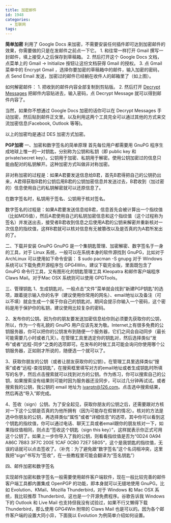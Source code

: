 ```yaml
---
title: 加密邮件
id: 1948
categories:
  - 互联网
tags:
---
```


**简单加密**
利用了 Google Docs 来加密，不需要安装任何插件即可达到加密邮件的效果，你需要做的只是在发邮件之前点一下它。
1\. 和往常一样打开 Gmail 撰写一封邮件，填上接受人之后保存到草稿箱。
2\. 然后打开这个 Google Docs 文档，点菜单上的 Gmail -> Initialize 按钮让这份文档获得 Gmail 的授权。
3\. 点 Gmail 菜单中的 Encrypt Gmail ，选择你要加密的草稿箱中的邮件，输入加密的密码，点 Send Email 发送，加密过的邮件已经躺在收件人的邮箱里了（如上图）。

如何解密邮件：
1\. 把收到的邮件内容全部复制到剪贴版。
2\. 然后打开 [Decrypt Messages](http://ctrlq.org/decrypt/) 把邮件内容贴进去，输入密码，点 Decrypt Message 就可以得到邮件内容了。

当然，如果你不想通过 Google Docs 加密的话你可以在 Decrypt Messages 手动加密，然后贴到邮件正文里。以及利用这两个工具完全可以通过其他的方式来交流加密信息(Facebook, Outlook 等等)。

以上的加密均是通过 DES 加密方式加密。

**PGP加密**
一、加密和数字签名的简单原理
首先每位用户都需要用 GnuPG 程序生成地球上惟一的一对钥匙，分别称为公钥和私钥（即 public key 和 private/secret key）。公钥用于加密、私钥用于解密。使用公钥加密过的信息只能由配对的私钥解开。这种加密方式叫做非对称加密。

非对称加密的过程是：如果A君要发送信息给B君，首先B君得把自己的公钥扔出来，A君得获取B君的公钥后用B君的公钥加密信息并发送过去，B君收到（加过密的）信息使用自己的私钥解密就可以还原信息了。

在数字签名时，私钥用于签名、公钥用于核对签名。

数字签名的过程是：如果A君要发送信息给B君，信息首先会被计算出一个指纹值（比如MD5值），然后A君使用自己的私钥加密信息和这个指纹值（这个过程称为签名）并发送出去，接受者B君收到信息之后使用A君的公钥来解密并重新核对一次信息的指纹值，这样B君就可以核对信息有无被篡改以及是否真的为A君所发出的了。

二、下载并安装 GnuPG
GnuPG 是一个集钥匙管理、加密解密、数字签名于一身的工具，对于 Linux 系统，一般可以在系统本身的软件源找到 GnuPG，比如对于 ArchLinux 可以使用如下命令安装：
$ sudo pacman -S gnupg
对于 Windows 系统可以下载免费开源程序包 GPG4Win，建议下载完全版，里面既包含了 GnuPG 命令行工具，又有图形化的钥匙管理工具 Kleopatra 和邮件客户端程序 Claws Mail。对于Mac OSX 系统则可以使用 GPGTools。

三、管理钥匙
1、生成钥匙对。一般点击“文件”菜单就会找到“新建PGP钥匙”的选项，跟着提示输入你的名字（建议使用你常用的网名）、email地址以及备注（可以不填）就会生成一个属于你自己的钥匙对。期间会提示你输入一个密码，这个密码是用于保护你的私钥，建议使用比较复杂的密码。

2、发布你的公钥。因为你的朋友要发送加密信息给你则必须要先获取你的公钥，所以，作为一个有礼貌的 GnuPG 用户应该先发为敬。Internet上有很多免费的公钥服务器，你可以把你的公钥发布到随便一个服务器，它们之间会自动同步（最长可能需要几小时或者几天）。在管理工具里选定你的钥匙对，然后选择类似“发布”或者“远程-同步”之类的选项即可。在发布的时候工具可能会询问你使用哪个公钥服务器，正如刚才所说的，随便选一个就可以了。

3、获取你朋友的公钥（或者让朋友获取你的公钥）。在管理工具里选择类似“搜索”或者“远程-查找钥匙”，在搜索框里填写对方的email地址或者生成钥匙时所填写的名字，然后点击搜索就可以找到对方的公钥。作为练习，你可以搜索自己的公钥，如果搜索没有结果则可能时因为服务器还没同步，可以过几分钟再试试。或者搜索我的公钥，我公钥的 email 地址为 ivarptr@126.com。点击选中搜索结果，然后再选“导入”即完成。

4、签收（sign）公钥。为了安全起见，获取你朋友的公钥之后，还需要跟对方核对一下这个公钥是否真的为他所拥有（因为可能存在假冒的情况）。核对的方法是选中你朋友的公钥，再选择类似“属性”或者“详细信息”的选项，其中你可以看到这个钥匙的指纹值，你可以通过电话、聊天工具或者email跟你的朋友核对一下，如果指纹值相同，则点击“签收这个钥匙（sign this key）”，这样就表示你正式可用这个公钥了。如果上一步你导入了我的公钥，则看看指纹值是否为“0D24 0A94 A86C 7B83 3F7C 200E 1CAF 0CB0 72E7 5B05“，这个是我钥匙的指纹值，无误的话就可以点击签收了。（补充：为了避免跟“数字签名”这个名词相冲突，这里我把“sign”书写为“签收”，在一些教程里可能会翻译为“签名钥匙”）

四、邮件加密和数字签名

实现邮件加密和数字签名一般需要使用邮件客户端软件，现在一般比较完善的邮件客户端工具都内置集成 OpenPGP 的功能，即本身就可以无缝地使用 GnuPG。比如 Evolution、KMail、Mozilla Thunderbird，对于 Windows 和 Mac OSX 系统，我比较推荐 Thunderbird，这也是一个开源免费程序。谷歌告诉我 Windows 下的 Outlook 和 Live Mail 也支持但我没有试验过，如果不行又懒得下载 Thunderbird，那么使用 GPG4Win 附带的 Claws Mail 也是可以的。因为各个邮件客户端的设置大同小异，下面我以 Evolution 为例简单介绍如何设置。